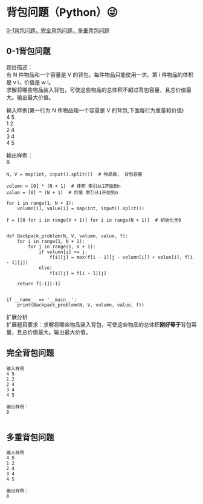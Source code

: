 # 背包问题（Python）:stuck_out_tongue_winking_eye:
[0-1背包问题，完全背包问题，多重背包问题](https://blog.csdn.net/z_feng12489/article/details/105638210 )

## 0-1背包问题

题目描述：\
有 N 件物品和一个容量是 V 的背包。每件物品只能使用一次。第 i 件物品的体积是 v i，价值是 w i。\
求解将哪些物品装入背包，可使这些物品的总体积不超过背包容量，且总价值最大。输出最大价值。
 
输入样例(第一行为 N 件物品和一个容量是 V 的背包,下面每行为重量和价值)\
4 5\
1 2\
2 4\
3 4\
4 5

输出样例：\
8

```
N, V = map(int, input().split())  # 物品数， 背包容量

volumn = [0] * (N + 1)  # 体积 索引从1开始到n
value = [0] * (N + 1)  # 价值 索引从1开始到n

for i in range(1, N + 1):
    volumn[i], value[i] = map(int, input().split())

f = [[0 for i in range(V + 1)] for i in range(N + 1)]  # 初始化全0


def Backpack_problem(N, V, volumn, value, f):
    for i in range(1, N + 1):
        for j in range(1, V + 1):
            if volumn[i] <= j:
                f[i][j] = max(f[i - 1][j - volumn[i]] + value[i], f[i - 1][j])
            else:
                f[i][j] = f[i - 1][j]

    return f[-1][-1]


if __name__ == '__main__':
    print(Backpack_problem(N, V, volumn, value, f))

```

扩展分析\
扩展题目要求：求解将哪些物品装入背包，可使这些物品的总体积**刚好等于**背包容量，且总价值最大。输出最大价值。


## 完全背包问题
```
输入样例
4 5
1 2
2 4
3 4
4 5

输出样例：
8


```

## 多重背包问题
```
输入样例
4 5
1 2
2 4
3 4
4 5

输出样例：
8


```
